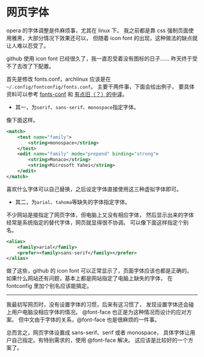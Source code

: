 <!--
Title: 网页字体
Tag: css fontconfig opera
-->

# 网页字体

opera 的字体调整是件麻烦事，尤其在 linux 下。
我之前都是靠 css 强制页面使用雅黑，大部分情况下效果还可以，
但随着 icon font 的出现，这种做法的缺点就让人难以忍受了。

github 使用 icon font 已经很久了，我一直忍受着没有图标的日子……
昨天终于受不了去改了下配置。

首先是修改 fonts.conf，archlinux 应该是在`~/.config/fontconfig/fonts.conf`。
主要干两件事，下面会给出例子，
要具体资料可以参考 [fonts-conf][fontconfig] 和 [有点旧（？）的中译][cle]。

+ 其一，为`serif`、`sans-serif`、`monospace`指定字体。

像下面这样。
```xml
<match>
    <test name="family">
        <string>monospace</string>
    </test>
    <edit name="family" mode="prepend" binding="strong">
        <string>Monaco</string>
        <string>Microsoft Yahei</string>
    </edit>
</match>
```
喜欢什么字体可以自己替换，之后设定字体直接使用这三种虚拟字体即可。

+ 其二，为`arial`、`tahoma`等缺失的字体指定字体。

不少网站是接指定了网页字体，但电脑上又没有相应字体，
然后显示出来的字体经常是系统指定的替代字体，网页就显得很不协调。
可以像下面这样指定个别名。
```xml
<alias>
    <family>arial</family>
    <prefer><family>sans-serif</family></prefer>
</alias>
```

做了这些，github 的 icon font 可以正常显示了，页面字体应该也都是正确的。
如果什么网站还有问题，基本上都是网站指定了电脑上缺失的字体，
在 fontconfig 里加个别名应该能搞定。

------

我最初写网页时，没有设置字体的习惯，后来有这习惯了，
发现设置字体还会碰上用户电脑没相应字体的情况。
@font-face 也正是为这种情况而设计的应对方案。
但中文由于字体的关系，@font-face 也是很麻烦的一件事。

总而言之，网页字体设置成 sans-serif、serif 或者 monospace，
具体字体让用户自己指定。有特别需求的，使用 @font-face 解决。
这应该是比较好的一个方案了。

[fontconfig]: http://www.freedesktop.org/software/fontconfig/fontconfig-user.html
[cle]: http://cle.linux.org.tw/~edt1023/fontconfig/fontconfig-user.html
